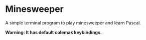 # Minesweeper

A simple terminal program to play minesweeper and learn Pascal.

**Warning: It has default colemak keybindings.**
